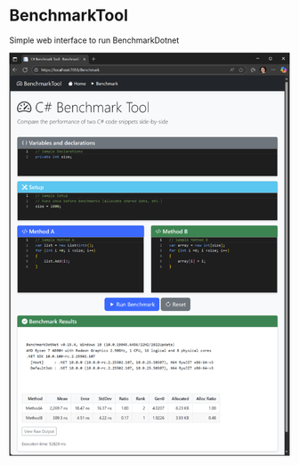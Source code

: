 # BenchmarkTool

Simple web interface to run BenchmarkDotnet

![BenchmarkTool Screenshot](./screenshot.png)
